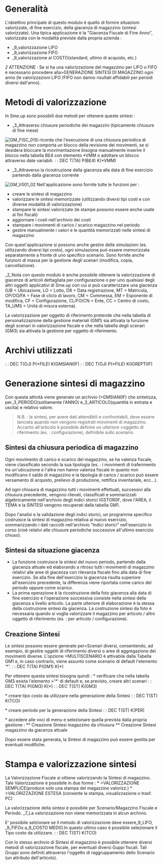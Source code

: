 # Generalità
L'obiettivo principale di questo modulo è quello di fornire situazioni valorizzate, di fine esercizio, della giacenza di magazzino (sintesi valorizzate).
Una tipica applicazione è la "Giacenza Fiscale di Fine Anno", valorizzata con le modalità previste dalla propria azienda : 

- _9_valorizzazione LIFO
- _9_valorizzazione FIFO
- _9_valorizzazione al COSTO(standard, ultimo di acquisto, etc.)


_2_ ATTENZIONE :  Se si ha una  valorizzazione del magazzino  per LIFO o FIFO è necessario  procedere  alla>GENERAZIONE SINTESI  DI MAGAZZINO ogni anno (le valorizzazioni LIFO /FIFO non danno risultati affidabili per periodi diversi dall'anno).

# Metodi di valorizzazione
In Sme.up sono possibili due metodi per ottenere queste sintesi : 

- _3_Attraverso chiusure periodiche dei magazzini (tipicamente chiusure di fine mese)

![GM_FISC_01](http://doc.smeup.com/immagini/GMFISC_INT/GM_FISC_01.png)Si ricorda che l'esecuzione di una chiusura periodica di magazzino non comporta un blocco della revisione dei movimenti, se si desidera bloccare la movimentazione bisogna manualmente inserire il blocco nella tabella B£4 con elemento \*VMM o adottare un blocco attraverso date variabili.
 :  : DEC T(TA) P(B£4) K(\*VMM)


- _3_Attraverso la ricostruzione della giacenza alla data di fine esercizio partendo dalla giacenza corrente

![GM_V001_02](http://doc.smeup.com/immagini/GMFISC_INT/GM_V001_02.png)
Nell'applicazione sono fornite tutte le funzioni per : 

- creare le sintesi di magazzino
- valorizzare le sintesi memorizzate (utilizzando diversi tipi costi e con diverse modalità di valorizzazione)
- stampare le sintesi valorizzate (le stampe possono essere anche usate ai fini fiscali)
- aggiornare i costi nell'archivio dei costi
- stampare i movimenti di carico / scarico magazzino nel periodo
- gestire manualmente i valori e le quantità memorizzati nelle sintesi di magazzino

Con quest'applicazione si possono anche gestire delle simulazioni (es. utilizzando diversi tipi costo), ogni simulazione può essere memorizzata separatamente a fronte di uno specifico scenario.
Sono fornite anche funzioni di massa per la gestione degli scenari (modifica, copia, cancellazione).

_2_Nota con questo modulo è anche possibile ottenere la valorizzazione di giacenze di articoli dettagliata per configurazione o per uno qualsiasi degli altri oggetti applicativi di Sme.up con cui si può caratterizzare una giacenza (UB = Ubicazione, LO = Lotto, D8 = Data registrazione, MT = Matricola, OP/OO/FA = Fase di cliclo di lavoro, CM = Commessa, EM =  Esponente di modifica, CF = Configurazione, CL/FO/CN = Ente, CC = Centro di costo, TA_UMS = Unità di misura esterna).

La valorizzazione per oggetto di riferimento pretende che nella tabella di personalizzazione della gestione materiali (GM1) sia attivata la funzione degli scenari in valorizzazione fiscale e che nella tabella degli scenari (GM3) sia attivata la gestione per oggetto di riferimento.

# Archivi utilizzati
 :  : DEC T(OJ) P(\*FILE) K(GMSIAN0F)
 :  : DEC T(OJ) P(\*FILE) K(IGREPT0F)

# Generazione sintesi di magazzino
Con  questa attività viene generato un archivio (>GMSIAN0F) che sintetizza,  per_3_PERIODO(solitamente l'ANNO) e_3_ARTICOLO(quantità in entrata e uscita) e relativo valore.
>N.B. :  la sintesi, per avere dati attendibili e confrontabili, deve essere  lanciata quando non vengono registrati movimenti di magazzino.
Accanto all'articolo è possibile definire un ulteriore >oggetto di riferimento (es. :  configurazione), definibile sullo scenario.

## Sintesi da chiusura periodica di magazzino
Ogni movimento di carico e scarico del magazzino, se ha valenza fiscale, viene classificato secondo la sua tipologia (es. :  i movimenti di traferimento tra un'ubicazione e l'altra non hanno valenza fiscale in quanto non modificano il saldo di magazzino e la tipologia di carico / scarico può essere versamento di acquisto, prelievo di produzione, rettifica inventariale, ecc...).

Ad ogni chiusura di magazzino tutti i movimenti effettuati, successivi alla chiusura precedente, vengono rilevati, classificati e sommarizzati algebricamente nell'archivio degli indici storici IGSTOR0F, dove  l'AREA, il TEMA e la SINTESI vengono recuperati dalla tabella GM1.

Dopo l'analisi e la validazione degli indici storici, un programma specifico costruisce la sintesi di magazzino relativa al nuovo esercizio, sommarizzando i dati raccolti nell'archivio "Indici storici" nell'esercizio in corso (cioè relativi alle chiusure periodiche successive all'ultimo esercizio chiuso).

## Sintesi da situazione giacenza
 - La funzione costruisce la sintesi del nuovo periodo, partendo dalla giacenza attuale ed elaborando a ritroso tutti i movimenti di magazzino relativi alle aree di giacenza con rilevanza fiscale fino alla data di fine esercizio. Se alla fine dell'esercizio la giacenza risulta superiore all'esercizio precedente, la differenza viene riportata come carico del periodo oppure come scarico.
 - La prima operazione è la ricostruzione della foto giacenza alla data di fine esercizio e l'operazione successiva consiste nella sintesi della giacenza a livello articolo. La parte ulteriore di elaborazione è la stessa della costruzione sintesi da giacenza.
La costruzione sintesi da foto è necessaria quando si voglia valorizzare il magazzino per articolo / altro oggetto di riferimento (es. :  per articolo / configurazione).

## Creazione Sintesi
Le sintesi possono essere generate per>Scenari diversi, consentendo, ad esempio, di gestire oggetti di riferimento diversi o aree di aggregazione dei movimenti diverse.
L'opzione >MULTISCENARIO è attivabile dalla Tabella GM1 e, in caso contrario, viene assunto come scenario di default l'elemento '\*'.
 :  : DEC T(TA) P(GM1) K(\*)

Per ottenere questa sintesi bisogna quindi : 
 \* verificare  che nella tabella GM3 esista l'elemento >'\*' di default e, se previsto, creare altri scenari
 :  : DEC T(TA) P(GM3) K(\*)
 :  : DEC T(ST) K(GM3)

 \* creare tipo costo da utilizzare nella generazione della Sintesi
 :  : DEC T(ST) K(TCO)

 \* creare periodo per la generazione della Sintesi
 :  : DEC T(ST) K(PER)

 \* accedere alle voci di menu e selezionare quella prevista dalla propria gestione : 
 \*\* Creazione Sintesi magazzino da chiusura
 \*\* Creazione Sintesi magazzino da giacenza attuale

Dopo essere stata generata, la Sintesi di magazzino può essere gestita per eventuali modifiche.

# Stampa e valorizzazione sintesi
 La Valorizzazione Fiscale si ottiene valorizzando la Sintesi di magazzino.
 Tale Valorizzazione è possibile in due forme : 
 \* >VALORIZZAZIONE SEMPLICE(produce solo una stampa del magazzino valorizz.)
 \* >VALORIZZAZIONE ESTESA  (consente la stampa, visualizzazione o trasf. PC)

La valorizzazione della sintesi è possibile per Scenario/Magazzino Fiscale  e Periodo. _7_La valorizzazione non viene memorizzata in alcun archivio.

E' possibile selzionare se il metodo di valorizzazione deve essere_9_LIFO, _9_FIFOo a_9_COSTO MEDIO.In questo ultimo caso è possibile selezionare il Tipo costo da utilizzare.
 :  : DEC T(ST) K(TCO)

Con lo stesso archivio di Sintesi di magazzino è possibile ottenere diversi  metodi di valorizzazione fiscale, per eventuali diversi Guppi fiscali. Tali Gruppi sono definiti attraverso  l'oggetto di raggruppamento dello Scenario (un attributo dell'articolo).

